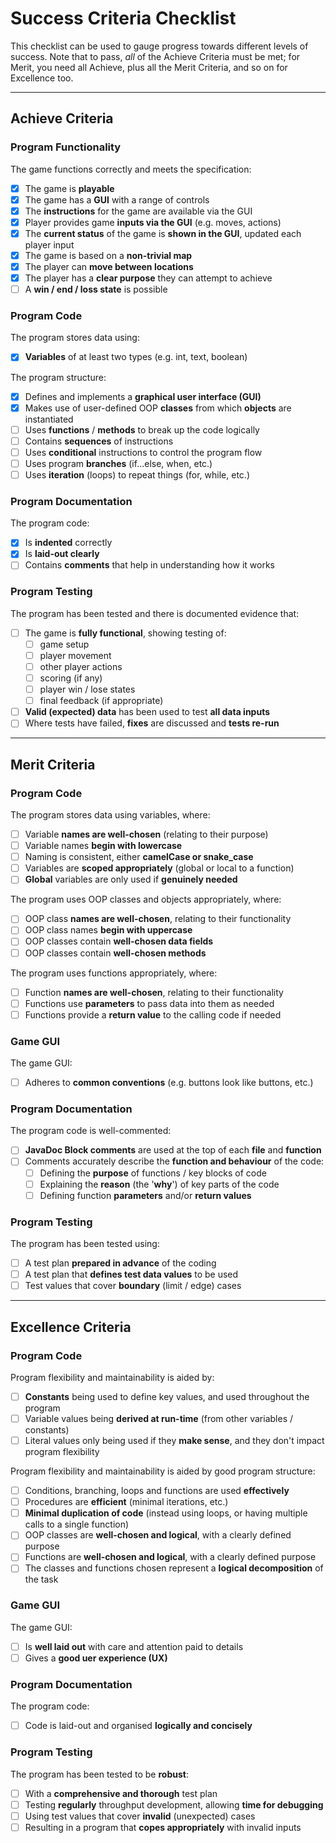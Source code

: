 # Success Criteria Checklist

This checklist can be used to gauge progress towards different levels of success. Note that to pass, *all* of the Achieve Criteria must be met; for Merit, you need all Achieve, plus all the Merit Criteria, and so on for Excellence too.

---

## Achieve Criteria

### Program Functionality

The game functions correctly and meets the specification:
- [X] The game is **playable**
- [X] The game has a **GUI** with a range of controls
- [X] The **instructions** for the game are available via the GUI
- [X] Player provides game **inputs via the GUI** (e.g. moves, actions)
- [X] The **current status** of the game is **shown in the GUI**, updated each player input
- [X] The game is based on a **non-trivial map**
- [X] The player can **move between locations**
- [X] The player has a **clear purpose** they can attempt to achieve
- [ ] A **win / end / loss state** is possible

### Program Code

The program stores data using:
- [X] **Variables** of at least two types (e.g. int, text, boolean)

The program structure:
- [X] Defines and implements a **graphical user interface (GUI)**
- [X] Makes use of user-defined OOP **classes** from which **objects** are instantiated
- [ ] Uses **functions** / **methods** to break up the code logically
- [ ] Contains **sequences** of instructions
- [ ] Uses **conditional** instructions to control the program flow
- [ ] Uses program **branches** (if...else, when, etc.)
- [ ] Uses **iteration** (loops) to repeat things (for, while, etc.)

### Program Documentation

The program code:
- [X] Is **indented** correctly
- [X] Is **laid-out clearly**
- [ ] Contains **comments** that help in understanding how it works

### Program Testing

The program has been tested and there is documented evidence that:
- [ ] The game is **fully functional**, showing testing of:
  - [ ] game setup
  - [ ] player movement
  - [ ] other player actions
  - [ ] scoring (if any)
  - [ ] player win / lose states
  - [ ] final feedback (if appropriate)
- [ ] **Valid (expected) data** has been used to test **all data inputs**
- [ ] Where tests have failed, **fixes** are discussed and **tests re-run**

---

## Merit Criteria

### Program Code

The program stores data using variables, where:
- [ ] Variable **names are well-chosen** (relating to their purpose)
- [ ] Variable names **begin with lowercase**
- [ ] Naming is consistent, either **camelCase or snake_case**
- [ ] Variables are **scoped appropriately** (global or local to a function)
- [ ] **Global** variables are only used if **genuinely needed**

The program uses OOP classes and objects appropriately, where:
- [ ] OOP class **names are well-chosen**, relating to their functionality
- [ ] OOP class names **begin with uppercase**
- [ ] OOP classes contain **well-chosen data fields**
- [ ] OOP classes contain **well-chosen methods**

The program uses functions appropriately, where:
- [ ] Function **names are well-chosen**, relating to their functionality 
- [ ] Functions use **parameters** to pass data into them as needed
- [ ] Functions provide a **return value** to the calling code if needed

### Game GUI

The game GUI:
- [ ] Adheres to **common conventions** (e.g. buttons look like buttons, etc.)

### Program Documentation

The program code is well-commented:
- [ ] **JavaDoc Block comments** are used at the top of each **file** and **function**
- [ ] Comments accurately describe the **function and behaviour** of the code:
  - [ ] Defining the **purpose** of functions / key blocks of code
  - [ ] Explaining the **reason** (the '**why**') of key parts of the code
  - [ ] Defining function **parameters** and/or **return values**

### Program Testing

The program has been tested using:
- [ ] A test plan **prepared in advance** of the coding
- [ ] A test plan that **defines test data values** to be used
- [ ] Test values that cover **boundary** (limit / edge) cases

---

## Excellence Criteria

### Program Code

Program flexibility and maintainability is aided by:
- [ ] **Constants** being used to define key values, and used throughout the program
- [ ] Variable values being **derived at run-time** (from other variables / constants)
- [ ] Literal values only being used if they **make sense**, and they don't impact program flexibility

Program flexibility and maintainability is aided by good program structure:
- [ ] Conditions, branching, loops and functions are used **effectively**
- [ ] Procedures are **efficient** (minimal iterations, etc.)
- [ ] **Minimal duplication of code** (instead using loops, or having multiple calls to a single function)
- [ ] OOP classes are **well-chosen and logical**, with a clearly defined purpose
- [ ] Functions are **well-chosen and logical**, with a clearly defined purpose
- [ ] The classes and functions chosen represent a **logical decomposition** of the task

### Game GUI

The game GUI:
- [ ] Is **well laid out** with care and attention paid to details
- [ ] Gives a **good uer experience (UX)**

### Program Documentation

The program code:
- [ ] Code is laid-out and organised **logically and concisely**

### Program Testing

The program has been tested to be **robust**:
- [ ] With a **comprehensive and thorough** test plan
- [ ] Testing **regularly** throughput development, allowing **time for debugging**
- [ ] Using test values that cover **invalid** (unexpected) cases
- [ ] Resulting in a program that **copes appropriately** with invalid inputs
